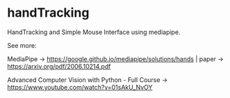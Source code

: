 # handTracking
HandTracking and Simple Mouse Interface using mediapipe.

See more:

MediaPipe -> https://google.github.io/mediapipe/solutions/hands | paper -> https://arxiv.org/pdf/2006.10214.pdf

Advanced Computer Vision with Python - Full Course -> https://www.youtube.com/watch?v=01sAkU_NvOY

